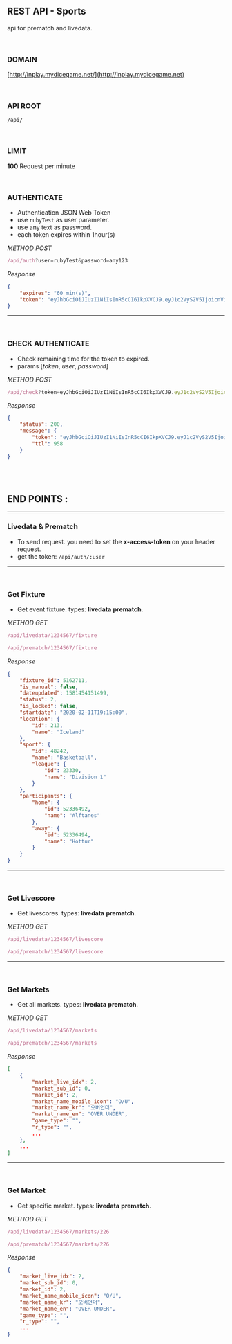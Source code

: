## REST API - **Sports**
<p>
api for prematch and livedata.
</p>

<br />

### DOMAIN
[http://inplay.mydicegame.net/](http://inplay.mydicegame.net)

<br/>

### API ROOT
```
/api/
```

<br />

### LIMIT
<p>
<b>100</b> Request per minute
</p>

<br />

### AUTHENTICATE 
- Authentication JSON Web Token
- use `rubyTest` as user parameter.
- use any text as password.
- each token expires within 1hour(s)

*METHOD POST*
```javascript
/api/auth?user=rubyTest&password=any123
```
*Response*
```json
{
    "expires": "60 min(s)",
    "token": "eyJhbGciOiJIUzI1NiIsInR5cCI6IkpXVCJ9.eyJ1c2VyS2V5IjoicnVieVRlc3QiLCJpYXQiOjE1ODE0NTc2MjcsImV4cCI6MTU4MTQ2MTIyN30.dJdfuRmf11oe1hM6JrCE4OfIYlAEaDafS1bwXLdTkVA"
}
```
---

<br />

### CHECK AUTHENTICATE
- Check remaining time for the token to expired.
- params [*token*, *user*, *password*]

*METHOD POST*
```javascript
/api/check?token=eyJhbGciOiJIUzI1NiIsInR5cCI6IkpXVCJ9.eyJ1c2VyS2V5IjoicnVieVRlc3QiLCJpYXQiOjE1ODEzMTgxMTAsImV4cCI6MTU4MTMyMTcxMH0&user=rubyTest&password=12345
```
*Response*
```json
{
    "status": 200,
    "message": {
        "token": "eyJhbGciOiJIUzI1NiIsInR5cCI6IkpXVCJ9.eyJ1c2VyS2V5IjoicnVieVRlc3QiLCJpYXQiOjE1ODE0NTc2MjcsImV4cCI6MTU4MTQ2MTIyN30.dJdfuRmf11oe1hM6JrCE4OfIYlAEaDafS1bwXLdTkVA",
        "ttl": 958
    }
}
```

<br />
<br />

## END POINTS :

---
### Livedata & Prematch
- To send request. you need to set the **x-access-token** on your header request.
- get the token: `/api/auth/:user`
---

<br />

### Get Fixture
- Get event fixture. types: **livedata** **prematch**.

*METHOD GET*
```javascript
/api/livedata/1234567/fixture
```

```javascript
/api/prematch/1234567/fixture
```

*Response*
```json
{
    "fixture_id": 5162711,
    "is_manual": false,
    "dateupdated": 1581454151499,
    "status": 2,
    "is_locked": false,
    "startdate": "2020-02-11T19:15:00",
    "location": {
        "id": 213,
        "name": "Iceland"
    },
    "sport": {
        "id": 48242,
        "name": "Basketball",
        "league": {
            "id": 23330,
            "name": "Division 1"
        }
    },
    "participants": {
        "home": {
            "id": 52336492,
            "name": "Alftanes"
        },
        "away": {
            "id": 52336494,
            "name": "Hottur"
        }
    }
}
```
---

<br />

### Get Livescore
- Get livescores. types: **livedata** **prematch**.

*METHOD GET*
```javascript
/api/livedata/1234567/livescore
```

```javascript
/api/prematch/1234567/livescore
```
---

<br />

### Get Markets
- Get all markets. types: **livedata** **prematch**.

*METHOD GET*
```javascript
/api/livedata/1234567/markets
```

```javascript
/api/prematch/1234567/markets
```
*Response*
```json
[
    {
        "market_live_idx": 2,
        "market_sub_id": 0,
        "market_id": 2,
        "market_name_mobile_icon": "O/U",
        "market_name_kr": "오버언더",
        "market_name_en": "OVER UNDER",
        "game_type": "",
        "r_type": "",
        ...
    },
    ...
]
```
---

<br />

### Get Market
- Get specific market. types: **livedata** **prematch**.

*METHOD GET*
```javascript
/api/livedata/1234567/markets/226
```

```javascript
/api/prematch/1234567/markets/226
```
*Response*
```json
{
    "market_live_idx": 2,
    "market_sub_id": 0,
    "market_id": 2,
    "market_name_mobile_icon": "O/U",
    "market_name_kr": "오버언더",
    "market_name_en": "OVER UNDER",
    "game_type": "",
    "r_type": "",
    ...
}
```


